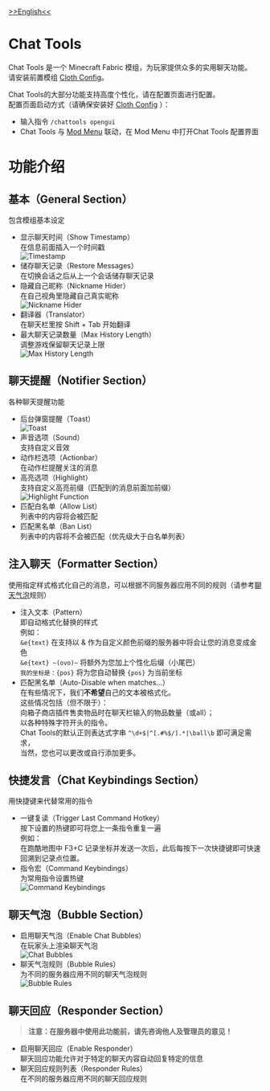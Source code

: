 [>>English<<](README_en.md)

# Chat Tools
Chat Tools 是一个 Minecraft Fabric 模组，为玩家提供众多的实用聊天功能。  
请安装前置模组 [Cloth Config](https://modrinth.com/mod/cloth-config)。

Chat Tools的大部分功能支持高度个性化，请在配置页面进行配置。  
配置页面启动方式（请确保安装好 [Cloth Config](https://modrinth.com/mod/cloth-config) ）：
- 输入指令 `/chattools opengui`
- Chat Tools 与 [Mod Menu](https://modrinth.com/mod/modmenu) 联动，在 Mod Menu 中打开Chat Tools 配置界面

# 功能介绍
## 基本（General Section）
包含模组基本设定
- 显示聊天时间（Show Timestamp）  
在信息前面插入一个时间戳  
![Timestamp](<images/Timestamp.png>)
- 储存聊天记录（Restore Messages）  
在切换会话之后从上一个会话储存聊天记录
- 隐藏自己昵称（Nickname Hider）  
在自己视角里隐藏自己真实昵称  
![Nickname Hider](<images/Nickname Hider.png>)
- 翻译器（Translator）  
在聊天栏里按 Shift + Tab 开始翻译
- 最大聊天记录数量（Max History Length）  
调整游戏保留聊天记录上限  
![Max History Length](<images/Max History Length.png>)

## 聊天提醒（Notifier Section）
各种聊天提醒功能
- 后台弹窗提醒（Toast）  
![Toast](<images/Toast.gif>)
- 声音选项（Sound）  
支持自定义音效
- 动作栏选项（Actionbar）  
在动作栏提醒关注的消息
- 高亮选项（Highlight）  
支持自定义高亮前缀（匹配到的消息前面加前缀）  
![Highlight Function](<images/Highlight Function.png>)
- 匹配白名单（Allow List）  
列表中的内容将会被匹配
- 匹配黑名单（Ban List）  
列表中的内容将不会被匹配（优先级大于白名单列表）

## 注入聊天（Formatter Section）
使用指定样式格式化自己的消息，可以根据不同服务器应用不同的规则（请参考[聊天气泡](#聊天气泡bubble-section)规则）
- 注入文本（Pattern）  
即自动格式化替换的样式  
例如：  
`&e{text}` 在支持以 & 作为自定义颜色前缀的服务器中将会让您的消息变成金色  
`&e{text} ~(ovo)~` 将额外为您加上个性化后缀（小尾巴）  
`我的坐标是：{pos}` 将为您自动替换 `{pos}` 为当前坐标
- 匹配黑名单（Auto-Disable when matches...）  
在有些情况下，我们**不希望**自己的文本被格式化。  
这些情况包括（但不限于）：  
向箱子商店插件售卖物品时在聊天栏输入的物品数量（或all）；  
以各种特殊字符开头的指令。  
Chat Tools的默认正则表达式字串 `^\d+$|^[.#%$/].*|\ball\b` 即可满足需求，  
当然，您也可以更改或自行添加更多。

## 快捷发言（Chat Keybindings Section）
用快捷键来代替常用的指令
- 一键复读（Trigger Last Command Hotkey）  
按下设置的热键即可将您上一条指令重复一遍  
例如：  
在跑酷地图中 F3+C 记录坐标并发送一次后，此后每按下一次快捷键即可快速回溯到记录点位置。
- 指令宏（Command Keybindings）  
为常用指令设置热键  
![Command Keybindings](<images/Command Keybindings.png>)

## 聊天气泡（Bubble Section）
- 启用聊天气泡（Enable Chat Bubbles）  
在玩家头上渲染聊天气泡  
![Chat Bubbles](<images/Chat Bubbles.png>)
- 聊天气泡规则（Bubble Rules）  
为不同的服务器应用不同的聊天气泡规则  
![Bubble Rules](<images/Bubble Rules.png>)

## 聊天回应（Responder Section）
> **注意：在服务器中使用此功能前，请先咨询他人及管理员的意见！**
- 启用聊天回应（Enable Responder）  
聊天回应功能允许对于特定的聊天内容自动回复特定的信息
- 聊天回应规则列表（Responder Rules）  
在不同的服务器应用不同的聊天回应规则
